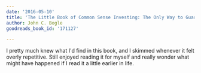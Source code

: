 ```yaml
---
date: '2016-05-10'
title: 'The Little Book of Common Sense Investing: The Only Way to Guarantee Your Fair Share of Stock Market Returns'
author: John C. Bogle
goodreads_book_id: '171127'

---
```

I pretty much knew what I'd find in this book, and I skimmed whenever it felt overly repetitive. Still enjoyed reading it for myself and really wonder what might have happened if I read it a little earlier in life.
